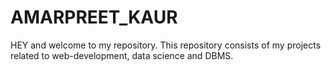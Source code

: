 # AMARPREET_KAUR
HEY and welcome to my repository. This repository consists of my projects related to web-development, data science and DBMS.
